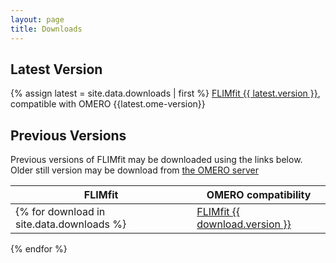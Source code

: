 ```yaml
---
layout: page
title: Downloads
---
```


Latest Version
-----------------
{% assign latest = site.data.downloads | first %} 
[FLIMfit {{ latest.version }}]({{site.baseurl}}downloads/{{latest.version}}), compatible with OMERO {{latest.ome-version}}

Previous Versions
-----------------
Previous versions of FLIMfit may be downloaded using the links below.
Older still version may be download from [the OMERO server](downloads.openmicroscopy.org/flimfit) 

| FLIMfit | OMERO compatibility |
|---------|---------------------|
{% for download in site.data.downloads %} | [FLIMfit {{ download.version }}]({{site.baseurl}}download/{{download.version}}) | OMERO {{download.ome-version}} | 
{% endfor %}